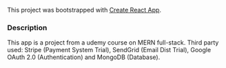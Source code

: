 This project was bootstrapped with [Create React App](https://github.com/facebook/create-react-app).

### Description

This app is a project from a udemy course on MERN full-stack. Third party used: Stripe (Payment System Trial), SendGrid (Email Dist Trial),
Google OAuth 2.0 (Authentication) and MongoDB (Database). 

